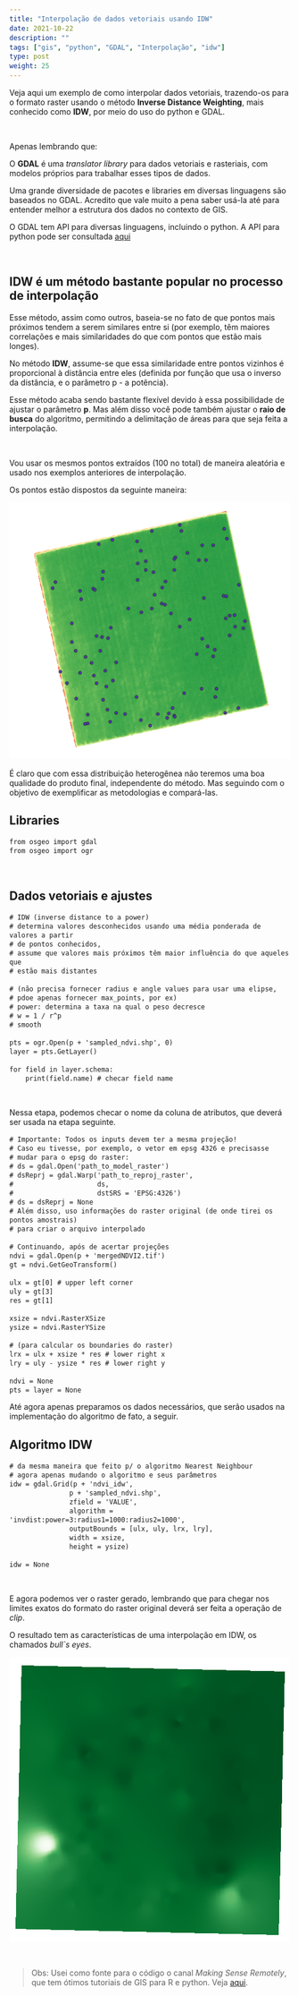 ```yaml
---
title: "Interpolação de dados vetoriais usando IDW"
date: 2021-10-22
description: ""
tags: ["gis", "python", "GDAL", "Interpolação", "idw"]
type: post
weight: 25
---
```


Veja aqui um exemplo de como interpolar dados vetoriais, trazendo-os para
o formato raster usando o método **Inverse Distance Weighting**,
mais conhecido como **IDW**, por meio do uso do python e GDAL.
 
&nbsp;

Apenas lembrando que:

O **GDAL** é uma *translator library* para dados vetoriais e rasteriais, com
modelos próprios para trabalhar esses tipos de dados.

Uma grande diversidade de pacotes e libraries em diversas linguagens são baseados
no GDAL. 
Acredito que vale muito a pena saber usá-la até para entender melhor
a estrutura dos dados no contexto de GIS.

O GDAL tem API para diversas linguagens, incluindo o python.
A API para python pode ser consultada [aqui](https://gdal.org/api/python.html)

&nbsp;

## IDW é um método bastante popular no processo de interpolação

Esse método, assim como outros, baseia-se no fato de que pontos mais
próximos tendem a serem similares entre si (por exemplo, têm maiores
correlações e mais similaridades do que com pontos que estão mais longes).

No método **IDW**, assume-se que essa similaridade entre pontos vizinhos
é proporcional à distância entre eles (definida por função que usa o 
inverso da distância, e o parâmetro p - a potência).

Esse método acaba sendo bastante flexível devido à essa possibilidade
de ajustar o parâmetro **p**. Mas além disso você pode também ajustar
o **raio de busca** do algoritmo, permitindo a delimitação de áreas
para que seja feita a interpolação.

&nbsp;

Vou usar os mesmos pontos extraídos (100 no total) de maneira aleatória 
e usado nos exemplos anteriores de interpolação.

Os pontos estão dispostos da seguinte maneira:

![Pontos amostrados](/posts/pics/sample_ndvi.png)

É claro que com essa distribuição heterogênea não teremos uma boa qualidade
do produto final, independente do método. Mas seguindo com o objetivo de
exemplificar as metodologias e compará-las.



## Libraries

```
from osgeo import gdal
from osgeo import ogr
```

&nbsp;


## Dados vetoriais e ajustes

```
# IDW (inverse distance to a power)
# determina valores desconhecidos usando uma média ponderada de valores a partir
# de pontos conhecidos,
# assume que valores mais próximos têm maior influência do que aqueles que
# estão mais distantes

# (não precisa fornecer radius e angle values para usar uma elipse,
# pdoe apenas fornecer max_points, por ex)
# power: determina a taxa na qual o peso decresce
# w = 1 / r^p
# smooth

pts = ogr.Open(p + 'sampled_ndvi.shp', 0)
layer = pts.GetLayer()

for field in layer.schema:
    print(field.name) # checar field name
```
&nbsp;

Nessa etapa, podemos checar o nome da coluna de atributos,
que deverá ser usada na etapa seguinte.

```
# Importante: Todos os inputs devem ter a mesma projeção!
# Caso eu tivesse, por exemplo, o vetor em epsg 4326 e precisasse
# mudar para o epsg do raster:
# ds = gdal.Open('path_to_model_raster')
# dsReprj = gdal.Warp('path_to_reproj_raster',
#                     ds,
#                     dstSRS = 'EPSG:4326')
# ds = dsReprj = None
# Além disso, uso informações do raster original (de onde tirei os pontos amostrais)
# para criar o arquivo interpolado

# Continuando, após de acertar projeções 
ndvi = gdal.Open(p + 'mergedNDVI2.tif')
gt = ndvi.GetGeoTransform()

ulx = gt[0] # upper left corner
uly = gt[3]
res = gt[1]

xsize = ndvi.RasterXSize
ysize = ndvi.RasterYSize

# (para calcular os boundaries do raster)
lrx = ulx + xsize * res # lower right x
lry = uly - ysize * res # lower right y

ndvi = None
pts = layer = None
```

Até agora apenas preparamos os dados necessários,
que serão usados na implementação do algoritmo de fato, a seguir.

## Algoritmo IDW

```
# da mesma maneira que feito p/ o algoritmo Nearest Neighbour
# agora apenas mudando o algoritmo e seus parâmetros
idw = gdal.Grid(p + 'ndvi_idw',
               p + 'sampled_ndvi.shp',
               zfield = 'VALUE',
               algorithm = 'invdist:power=3:radius1=1000:radius2=1000',
               outputBounds = [ulx, uly, lrx, lry],
               width = xsize,
               height = ysize)

idw = None
```
&nbsp;

E agora podemos ver o raster gerado, lembrando que para chegar
nos limites exatos do formato do raster original deverá ser feita
a operação de *clip*.

O resultado tem as características de uma interpolação em IDW,
os chamados *bull`s eyes*.

![IDW](/posts/pics/idw_ndvi.png)

&nbsp;

> Obs: Usei como fonte para o código o canal *Making Sense Remotely*,
> que tem ótimos tutoriais de GIS para R e python.
> Veja [aqui](https://www.youtube.com/channel/UCrWEjubnm0HenqzOQgAVScw).

